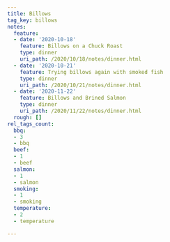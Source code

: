 ```yaml
---
title: Billows
tag_key: billows
notes:
  feature:
  - date: '2020-10-18'
    feature: Billows on a Chuck Roast
    type: dinner
    uri_path: /2020/10/18/notes/dinner.html
  - date: '2020-10-21'
    feature: Trying billows again with smoked fish
    type: dinner
    uri_path: /2020/10/21/notes/dinner.html
  - date: '2020-11-22'
    feature: Billows and Brined Salmon
    type: dinner
    uri_path: /2020/11/22/notes/dinner.html
  rough: []
rel_tags_count:
  bbq:
  - 3
  - bbq
  beef:
  - 1
  - beef
  salmon:
  - 1
  - salmon
  smoking:
  - 1
  - smoking
  temperature:
  - 2
  - temperature

---
```

